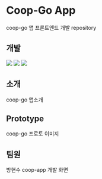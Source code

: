 # Coop-Go App
coop-go 앱 프론트엔드 개발 repository 

## 개발 
<img src="https://img.shields.io/badge/Android-green?style=for-the-badge&logo=Android&logoColor=black"/></a>
<img src="https://img.shields.io/badge/Flutter-blue?style=for-the-badge&logo=Flutter&logoColor=black"/></a>
<img src="https://img.shields.io/badge/Dart-navy?style=for-the-badge&logo=Dart&logoColor=black"/></a>
## 소개
coop-go 앱소개

## Prototype
coop-go 프로토 이미지

## 팀원
방현수
coop-app 개발 화면

